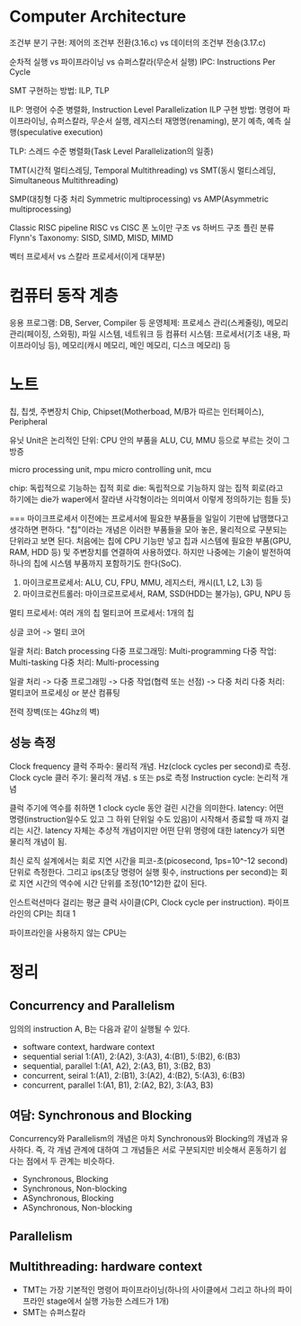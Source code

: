 #   Computer Architecture

조건부 분기 구현: 제어의 조건부 전환(3.16.c) vs 데이터의 조건부 전송(3.17.c)

순차적 실행 vs 파이프라이닝 vs 슈퍼스칼라(무순서 실행)
IPC: Instructions Per Cycle

SMT 구현하는 방법: ILP, TLP

ILP: 명령어 수준 병렬화, Instruction Level Parallelization
ILP 구현 방법: 명령어 파이프라이닝, 슈퍼스칼라, 무순서 실행, 레지스터 재명명(renaming), 분기 예측, 예측 실행(speculative execution)

TLP: 스레드 수준 병렬화(Task Level Parallelization의 일종)

TMT(시간적 멀티스레딩, Temporal Multithreading) vs SMT(동시 멀티스레딩, Simultaneous Multithreading)

SMP(대칭형 다중 처리 Symmetric multiprocessing) vs AMP(Asymmetric multiprocessing)

Classic RISC pipeline
RISC vs CISC
폰 노이만 구조 vs 하버드 구조
플린 분류 Flynn's Taxonomy: SISD, SIMD, MISD, MIMD

벡터 프로세서 vs 스칼라 프로세서(이게 대부분)


#   컴퓨터 동작 계층
응용 프로그램: DB, Server, Compiler 등
운영체제: 프로세스 관리(스케줄링), 메모리 관리(페이징, 스와핑), 파일 시스템, 네트워크 등
컴퓨터 시스템: 프로세서(기초 내용, 파이프라이닝 등), 메모리(캐시 메모리, 메인 메모리, 디스크 메모리) 등


#   노트
칩, 칩셋, 주변장치
Chip, Chipset(Motherboad, M/B가 따르는 인터페이스), Peripheral

유닛 Unit은 논리적인 단위: CPU 안의 부품을 ALU, CU, MMU 등으로 부르는 것이  그 방증

micro processing unit, mpu
micro controlling unit, mcu

chip: 독립적으로 기능하는 집적 회로
die: 독립적으로 기능하지 않는 집적 회로(라고 하기에는 die가 waper에서 잘라낸 사각형이라는 의미여서 이렇게 정의하기는 힘들 듯)

===
마이크프로세서 이전에는 프로세서에 필요한 부품들을 일일이 기판에 납땜했다고 생각하면 편하다.
"칩"이라는 개념은 이러한 부품들을 모아 놓은, 물리적으로 구분되는 단위라고 보면 된다.
처음에는 칩에 CPU 기능만 넣고 칩과 시스템에 필요한 부품(GPU, RAM, HDD 등) 및 주변장치를 연결하여 사용하였다.
하지만 나중에는 기술이 발전하여 하나의 칩에 시스템 부품까지 포함하기도 한다(SoC).

1.  마이크로프로세서: ALU, CU, FPU, MMU, 레지스터, 캐시(L1, L2, L3) 등
2.  마이크로컨트롤러: 마이크로프로세서, RAM, SSD(HDD는 불가능), GPU, NPU 등

멀티 프로세서: 여러 개의 칩
멀티코어 프로세서: 1개의 칩

싱글 코어 -> 멀티 코어

일괄 처리: Batch processing
다중 프로그래밍: Multi-programming
다중 작업: Multi-tasking
다중 처리: Multi-processing

일괄 처리 -> 다중 프로그래밍 -> 다중 작업(협력 또는 선점) -> 다중 처리
다중 처리: 멀티코어 프로세싱 or 분산 컴퓨팅

전력 장벽(또는 4Ghz의 벽)

##  성능 측정
Clock frequency 클럭 주파수: 물리적 개념. Hz(clock cycles per second)로 측정.
Clock cycle 클러 주기: 물리적 개념. s 또는 ps로 측정
Instruction cycle: 논리적 개념

클럭 주기에 역수를 취하면 1 clock cycle 동안 걸린 시간을 의미한다.
latency: 어떤 명령(instruction일수도 있고 그 하위 단위일 수도 있음)이 시작해서 종료할 때 까지 걸리는 시간. latency 자체는 추상적 개념이지만 어떤 단위 명령에 대한 latency가 되면 물리적 개념이 됨.

최신 로직 설계에서는 회로 지연 시간을 피코-초(picosecond, 1ps=10^-12 second) 단위로 측정한다.
그리고 ips(초당 명령어 실행 횟수, instructions per second)는 회로 지연 시간의 역수에 시간 단위를 조정(10^12)한 값이 된다.

인스트럭션마다 걸리는 평균 클럭 사이클(CPI, Clock cycle per instruction).
파이프라인의 CPI는 최대 1

파이프라인을 사용하지 않는 CPU는 



#   정리

##  Concurrency and Parallelism
임의의 instruction A, B는 다음과 같이 실행될 수 있다.
*   software context, hardware context
*   sequential   serial    1:(A1), 2:(A2), 3:(A3), 4:(B1), 5:(B2), 6:(B3)
*   sequential,  parallel  1:(A1, A2), 2:(A3, B1), 3:(B2, B3)
*   concurrent,  seiral    1:(A1), 2:(B1), 3:(A2), 4:(B2), 5:(A3), 6:(B3)
*   concurrent,  parallel  1:(A1, B1), 2:(A2, B2), 3:(A3, B3)

##  여담: Synchronous and Blocking
Concurrency와 Parallelism의 개념은 마치 Synchronous와 Blocking의 개념과 유사하다.
즉, 각 개념 관계에 대하여 그 개념들은 서로 구분되지만 비슷해서 혼동하기 쉽다는 점에서 두 관계는 비슷하다.
*   Synchronous,  Blocking
*   Synchronous,  Non-blocking
*   ASynchronous, Blocking
*   ASynchronous, Non-blocking

##  Parallelism

##  Multithreading: hardware context
*   TMT는 가장 기본적인 명령어 파이프라이닝(하나의 사이클에서 그리고 하나의 파이프라인 stage에서 실행 가능한 스레드가 1개)
*   SMT는 슈퍼스칼라